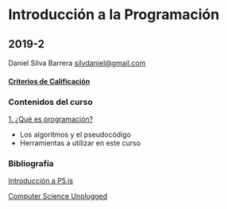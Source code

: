 # Introducción a la Programación
## 2019-2

Daniel Silva Barrera
silvdaniel@gmail.com

#### [Criterios de Calificación](https://github.com/daniels13ca/Intro_Programacion/blob/master/Calificaciones.md)

### Contenidos del curso

[1. ¿Qué es programación?](https://github.com/daniels13ca/IntroProgramacion2019-2/blob/master/Presentaciones/%5BIntroProg%5D%20Clase%201.pdf)
* Los algoritmos y el pseudocódigo
* Herramientas a utilizar en este curso

### Bibliografía

[Introducción a P5.js](https://github.com/daniels13ca/Intro_Programacion/blob/master/Bibliograf%C3%ADa/Introduccion%20a%20P5.js.pdf)

[Computer Science Unplugged](https://github.com/daniels13ca/Intro_Programacion/blob/master/Bibliograf%C3%ADa/Computer%20Science%20Unplugged..pdf)

